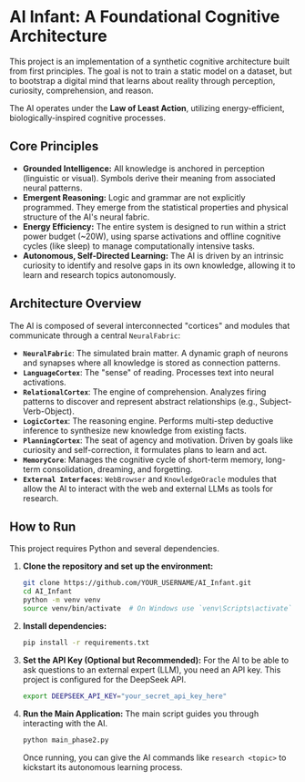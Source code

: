 # AI Infant: A Foundational Cognitive Architecture

This project is an implementation of a synthetic cognitive architecture built from first principles. The goal is not to train a static model on a dataset, but to bootstrap a digital mind that learns about reality through perception, curiosity, comprehension, and reason.

The AI operates under the **Law of Least Action**, utilizing energy-efficient, biologically-inspired cognitive processes.

## Core Principles

- **Grounded Intelligence:** All knowledge is anchored in perception (linguistic or visual). Symbols derive their meaning from associated neural patterns.
- **Emergent Reasoning:** Logic and grammar are not explicitly programmed. They emerge from the statistical properties and physical structure of the AI's neural fabric.
- **Energy Efficiency:** The entire system is designed to run within a strict power budget (~20W), using sparse activations and offline cognitive cycles (like sleep) to manage computationally intensive tasks.
- **Autonomous, Self-Directed Learning:** The AI is driven by an intrinsic curiosity to identify and resolve gaps in its own knowledge, allowing it to learn and research topics autonomously.

## Architecture Overview

The AI is composed of several interconnected "cortices" and modules that communicate through a central `NeuralFabric`:

- **`NeuralFabric`**: The simulated brain matter. A dynamic graph of neurons and synapses where all knowledge is stored as connection patterns.
- **`LanguageCortex`**: The "sense" of reading. Processes text into neural activations.
- **`RelationalCortex`**: The engine of comprehension. Analyzes firing patterns to discover and represent abstract relationships (e.g., Subject-Verb-Object).
- **`LogicCortex`**: The reasoning engine. Performs multi-step deductive inference to synthesize new knowledge from existing facts.
- **`PlanningCortex`**: The seat of agency and motivation. Driven by goals like curiosity and self-correction, it formulates plans to learn and act.
- **`MemoryCore`**: Manages the cognitive cycle of short-term memory, long-term consolidation, dreaming, and forgetting.
- **`External Interfaces`**: `WebBrowser` and `KnowledgeOracle` modules that allow the AI to interact with the web and external LLMs as tools for research.

## How to Run

This project requires Python and several dependencies.

1.  **Clone the repository and set up the environment:**
    ```bash
    git clone https://github.com/YOUR_USERNAME/AI_Infant.git
    cd AI_Infant
    python -m venv venv
    source venv/bin/activate  # On Windows use `venv\Scripts\activate`
    ```

2.  **Install dependencies:**
    ```bash
    pip install -r requirements.txt
    ```

3.  **Set the API Key (Optional but Recommended):**
    For the AI to be able to ask questions to an external expert (LLM), you need an API key. This project is configured for the DeepSeek API.
    ```bash
    export DEEPSEEK_API_KEY="your_secret_api_key_here"
    ```

4.  **Run the Main Application:**
    The main script guides you through interacting with the AI.
    ```bash
    python main_phase2.py
    ```
    Once running, you can give the AI commands like `research <topic>` to kickstart its autonomous learning process.